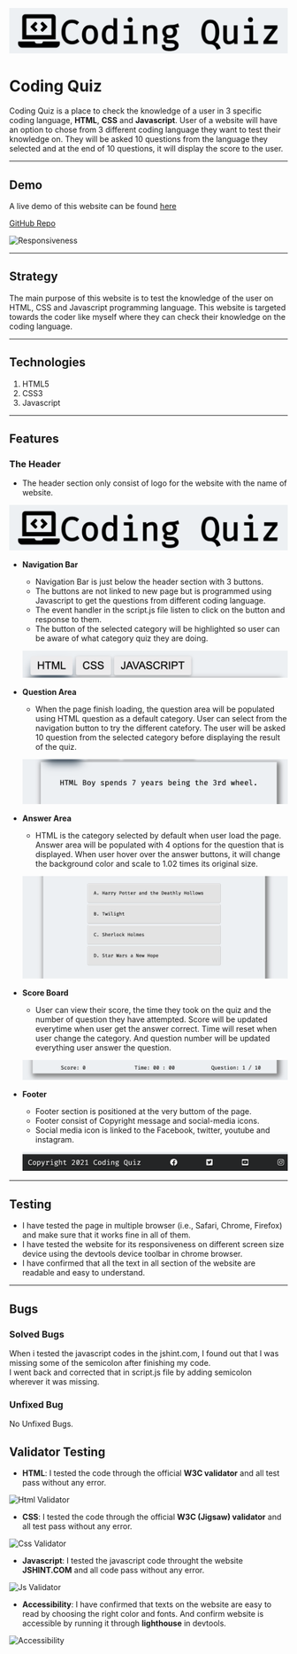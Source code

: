 ![Coding Quiz](ReadMe/cq_logo.png)

# Coding Quiz

Coding Quiz is a place to check the knowledge of a user in 3 specific coding language, **HTML**, **CSS** and **Javascript**. User of a website will have an option to chose from 3 different coding language they want to test their knowledge on. They will be asked 10 questions from the language they selected and at the end of 10 questions, it will display the score to the user. 

---

## Demo

A live demo of this website can be found [here](https://nofursad.github.io/codingquiz/)

[GitHub Repo](https://github.com/nofursad/codingquiz.git)

![Responsiveness]()

---

## Strategy

The main purpose of this website is to test the knowledge of the user on HTML, CSS and Javascript programming language. This website is targeted towards the coder like myself where they can check their knowledge on the coding language.

---

## Technologies

1. HTML5
2. CSS3
3. Javascript

---

## Features

 ### The Header
  * The header section only consist of logo for the website with the name of website.

  ![Header](readme/cq_logo.png)

* **Navigation Bar**
  * Navigation Bar is just below the header section with 3 buttons.
  * The buttons are not linked to new page but is programmed using Javascript to get the questions from different coding language.
  * The event handler in the script.js file listen to click on the button and response to them.
  * The button of the selected category will be highlighted so user can be aware of what category quiz they are doing.

  ![Navigation](readme/nav.png)

* **Question Area**
  * When the page finish loading, the question area will be populated using HTML question as a default category. User can select from the navigation button to try the different catefory. The user will be asked 10 question from the selected category before displaying the result of the quiz.

  ![Question Area](readme/queArea.png)

* **Answer Area**
  * HTML is the category selected by default when user load the page. Answer area will be populated with 4 options for the question that is displayed. When user hover over the answer buttons, it will change the background color and scale to 1.02 times its original size.

  ![Answer Area](readme/ansArea.png)

* **Score Board**
  * User can view their score, the time they took on the quiz and the number of question they have attempted. Score will be updated everytime when user get the answer correct. Time will reset when user change the category. And question number will be updated everything user answer the question.

  ![Score Board](readme/scoreBoard.png)

* **Footer**
  * Footer section is positioned at the very buttom of the page.
  * Footer consist of Copyright message and social-media icons.
  * Social media icon is linked to the Facebook, twitter, youtube and instagram.

  ![Footer](readme/footer.png)

---

## Testing

* I have tested the page in multiple browser (i.e., Safari, Chrome, Firefox) and make sure that it works fine in all of them.
* I have tested the website for its responsiveness on different screen size device using the devtools device toolbar in chrome browser.
* I have confirmed that all the text in all section of the website are readable and easy to understand.

---

## Bugs

### Solved Bugs
When i tested the javascript codes in the jshint.com, I found out that I was missing some of the semicolon after finishing my code.  
I went back and corrected that in script.js file by adding semicolon wherever it was missing.  
  
### Unfixed Bug
No Unfixed Bugs.  
  
## Validator Testing
* **HTML**: I tested the code through the official **W3C validator** and all test pass without any error.

![Html Validator]()
  
* **CSS**:  I tested the code through the official **W3C (Jigsaw) validator** and all test pass without any error.

![Css Validator]()
  
* **Javascript**: I tested the javascript code throught the website **JSHINT.COM** and all code pass without any error.

![Js Validator]()
  
* **Accessibility**: I have confirmed that texts on the website are easy to read by choosing the right color and fonts. And confirm website is accessible by running it through **lighthouse** in devtools.  
  
![Accessibility]()
